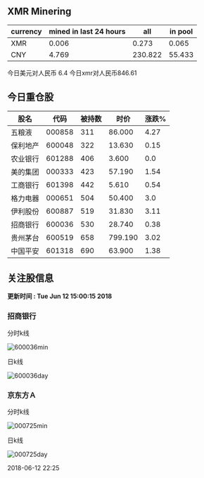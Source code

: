 ## XMR Minering

|currency|mined in last 24 hours|all|in pool|
|---|---|---|---|
|XMR|0.006|0.273|0.065|
|CNY|4.769|230.822|55.433|

今日美元对人民币 6.4	今日xmr对人民币846.61


## 今日重仓股 

|股名|代码|被持数|时价|涨跌%|
|---|---|---|---|---|
|五粮液|000858|311|86.000|4.27|
|保利地产|600048|322|13.630|0.15|
|农业银行|601288|406|3.600|0.0|
|美的集团|000333|423|57.190|1.54|
|工商银行|601398|442|5.610|0.54|
|格力电器|000651|504|50.400|3.0|
|伊利股份|600887|519|31.830|3.11|
|招商银行|600036|530|28.740|0.38|
|贵州茅台|600519|658|799.190|3.02|
|中国平安|601318|690|63.900|1.38|

## 关注股信息
**更新时间 : Tue Jun 12 15:00:15 2018**
### 招商银行 
分时k线

![600036min](http://image.sinajs.cn/newchart/min/n/sh600036.gif)

日k线

![600036day](http://image.sinajs.cn/newchart/daily/n/sh600036.gif)

### 京东方Ａ 
分时k线

![000725min](http://image.sinajs.cn/newchart/min/n/sz000725.gif)

日k线

![000725day](http://image.sinajs.cn/newchart/daily/n/sz000725.gif)

2018-06-12 22:25